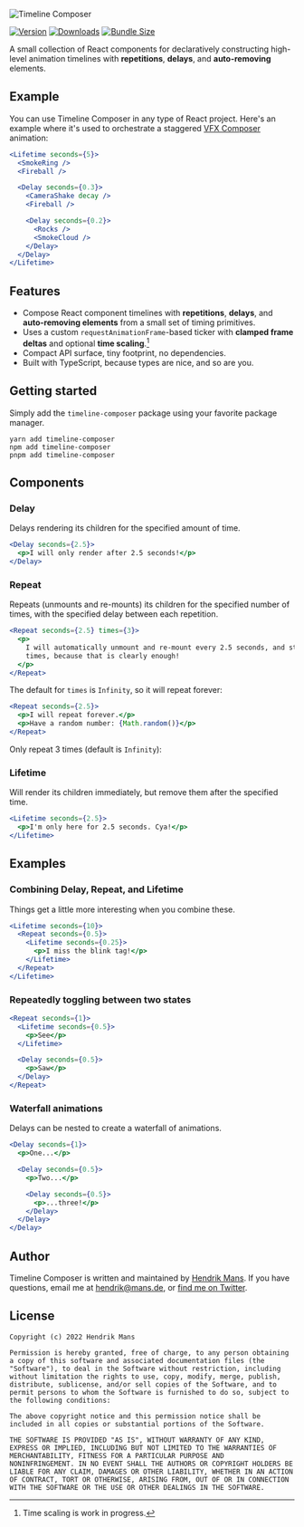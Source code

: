 ![Timeline Composer](https://user-images.githubusercontent.com/1061/181918724-c6702e47-71f9-4962-a567-05d1b85f594d.jpg)

[![Version](https://img.shields.io/npm/v/timeline-composer?style=for-the-badge)](https://www.npmjs.com/package/timeline-composer)
[![Downloads](https://img.shields.io/npm/dt/timeline-composer.svg?style=for-the-badge)](https://www.npmjs.com/package/timeline-composer)
[![Bundle Size](https://img.shields.io/bundlephobia/min/timeline-composer?label=bundle%20size&style=for-the-badge)](https://bundlephobia.com/result?p=timeline-composer)

A small collection of React components for declaratively constructing high-level animation timelines with **repetitions**, **delays**, and **auto-removing** elements.

## Example

You can use Timeline Composer in any type of React project. Here's an example where it's used to orchestrate a staggered [VFX Composer](https://github.com/hmans/vfx-composer) animation:

```jsx
<Lifetime seconds={5}>
  <SmokeRing />
  <Fireball />

  <Delay seconds={0.3}>
    <CameraShake decay />
    <Fireball />

    <Delay seconds={0.2}>
      <Rocks />
      <SmokeCloud />
    </Delay>
  </Delay>
</Lifetime>
```

## Features

- Compose React component timelines with **repetitions**, **delays**, and **auto-removing elements** from a small set of timing primitives.
- Uses a custom `requestAnimationFrame`-based ticker with **clamped frame deltas** and optional **time scaling**.[^1]
- Compact API surface, tiny footprint, no dependencies.
- Built with TypeScript, because types are nice, and so are you.

[^1]: Time scaling is work in progress.

## Getting started

Simply add the `timeline-composer` package using your favorite package manager.

```
yarn add timeline-composer
npm add timeline-composer
pnpm add timeline-composer
```

## Components

### Delay

Delays rendering its children for the specified amount of time.

```jsx
<Delay seconds={2.5}>
  <p>I will only render after 2.5 seconds!</p>
</Delay>
```

### Repeat

Repeats (unmounts and re-mounts) its children for the specified number of times, with the specified delay between each repetition.

```jsx
<Repeat seconds={2.5} times={3}>
  <p>
    I will automatically unmount and re-mount every 2.5 seconds, and stop after showing 3
    times, because that is clearly enough!
  </p>
</Repeat>
```

The default for `times` is `Infinity`, so it will repeat forever:

```jsx
<Repeat seconds={2.5}>
  <p>I will repeat forever.</p>
  <p>Have a random number: {Math.random()}</p>
</Repeat>
```

Only repeat 3 times (default is `Infinity`):

### Lifetime

Will render its children immediately, but remove them after the specified time.

```jsx
<Lifetime seconds={2.5}>
  <p>I'm only here for 2.5 seconds. Cya!</p>
</Lifetime>
```

## Examples

### Combining Delay, Repeat, and Lifetime

Things get a little more interesting when you combine these.

```jsx
<Lifetime seconds={10}>
  <Repeat seconds={0.5}>
    <Lifetime seconds={0.25}>
      <p>I miss the blink tag!</p>
    </Lifetime>
  </Repeat>
</Lifetime>
```

### Repeatedly toggling between two states

```jsx
<Repeat seconds={1}>
  <Lifetime seconds={0.5}>
    <p>See</p>
  </Lifetime>

  <Delay seconds={0.5}>
    <p>Saw</p>
  </Delay>
</Repeat>
```

### Waterfall animations

Delays can be nested to create a waterfall of animations.

```jsx
<Delay seconds={1}>
  <p>One...</p>

  <Delay seconds={0.5}>
    <p>Two...</p>

    <Delay seconds={0.5}>
      <p>...three!</p>
    </Delay>
  </Delay>
</Delay>
```

## Author

Timeline Composer is written and maintained by [Hendrik Mans](https://hmans.co). If you have questions, email me at [hendrik@mans.de](mailto:hendrik@mans.de), or [find me on Twitter](https://twitter.com/hmans).

## License

```
Copyright (c) 2022 Hendrik Mans

Permission is hereby granted, free of charge, to any person obtaining
a copy of this software and associated documentation files (the
"Software"), to deal in the Software without restriction, including
without limitation the rights to use, copy, modify, merge, publish,
distribute, sublicense, and/or sell copies of the Software, and to
permit persons to whom the Software is furnished to do so, subject to
the following conditions:

The above copyright notice and this permission notice shall be
included in all copies or substantial portions of the Software.

THE SOFTWARE IS PROVIDED "AS IS", WITHOUT WARRANTY OF ANY KIND,
EXPRESS OR IMPLIED, INCLUDING BUT NOT LIMITED TO THE WARRANTIES OF
MERCHANTABILITY, FITNESS FOR A PARTICULAR PURPOSE AND
NONINFRINGEMENT. IN NO EVENT SHALL THE AUTHORS OR COPYRIGHT HOLDERS BE
LIABLE FOR ANY CLAIM, DAMAGES OR OTHER LIABILITY, WHETHER IN AN ACTION
OF CONTRACT, TORT OR OTHERWISE, ARISING FROM, OUT OF OR IN CONNECTION
WITH THE SOFTWARE OR THE USE OR OTHER DEALINGS IN THE SOFTWARE.
```
